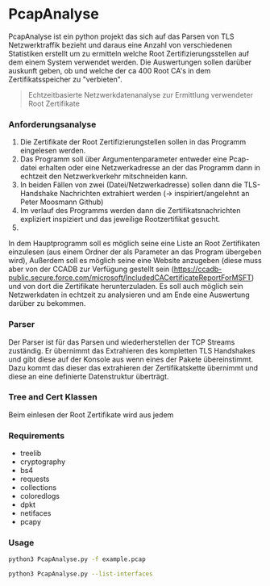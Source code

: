 # PcapAnalyse
PcapAnalyse ist ein python projekt das sich auf das Parsen von TLS Netzwerktraffik bezieht und daraus eine Anzahl von verschiedenen Statistiken erstellt um zu ermitteln welche Root Zertifizierungsstellen auf dem einem System verwendet werden. Die Auswertungen sollen darüber auskunft geben, ob und welche der ca 400 Root CA's in dem Zertifikatsspeicher zu "verbieten".

> Echtzeitbasierte Netzwerkdatenanalyse zur Ermittlung verwendeter Root Zertifikate

### Anforderungsanalyse
1. Die Zertifikate der Root Zertifizierungstellen sollen in das Programm eingelesen werden.
2. Das Programm soll über Argumentenparameter entweder eine Pcap-datei erhalten oder eine Netzwerkadresse an der das Programm dann in echtzeit den Netzwerkverkehr mitschneiden kann.
3. In beiden Fällen von zwei (Datei/Netzwerkadresse) sollen dann die TLS-Handshake Nachrichten extrahiert werden (-> inspiriert/angelehnt an Peter Moosmann Github)
4. Im verlauf des Programms werden dann die Zertifikatsnachrichten expliziert inspiziert und das jeweilige Rootzertifikat gesucht. 
5. 

In dem Hauptprogramm soll es möglich seine eine Liste an Root Zertifikaten einzulesen (aus einem Ordner der als Parameter an das Program übergeben wird), Außerdem soll es möglich seine eine Website anzugeben (diese muss aber von der CCADB zur Verfügung gestellt sein (https://ccadb-public.secure.force.com/microsoft/IncludedCACertificateReportForMSFT) und von dort die Zertifikate herunterzuladen.
Es soll auch möglich sein Netzwerkdaten in echtzeit zu analysieren und am Ende eine Auswertung darüber zu bekommen. 
### Parser
Der Parser ist für das Parsen und wiederherstellen der TCP Streams zuständig. Er übernimmt das Extrahieren des kompletten TLS Handshakes und gibt diese auf der Konsole aus wenn eines der Pakete übereinstimmt. Dazu kommt das dieser das extrahieren der Zertifikatskette übernimmt und diese an eine definierte Datenstruktur überträgt.
### Tree and Cert Klassen
Beim einlesen der Root Zertifikate wird aus jedem 

### Requirements
* treelib
* cryptography
* bs4
* requests
* collections
* coloredlogs
* dpkt
* netifaces
* pcapy

### Usage
```bash
python3 PcapAnalyse.py -f example.pcap
```
```bash
python3 PcapAnalyse.py --list-interfaces
```
